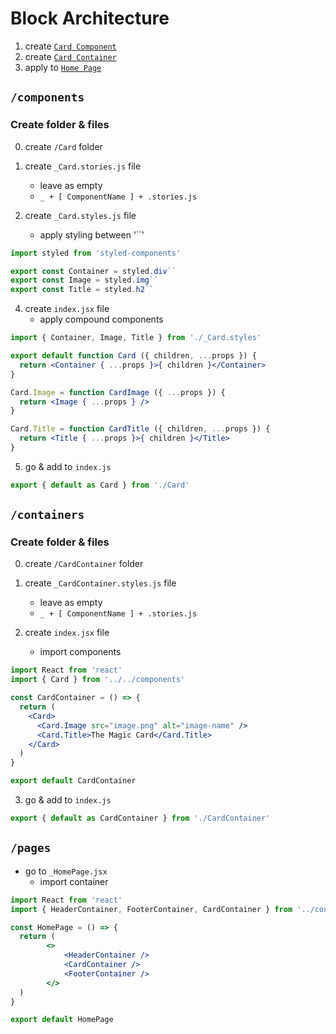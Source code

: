 # Block Architecture

1. create [`Card Component`](#components)
2. create [`Card Container`](#containers)
3. apply to [`Home Page`](#pages)

## **`/components`**

### Create folder & files

0. create `/Card` folder

1. create `_Card.stories.js` file
   - leave as empty
   - `_ + [ ComponentName ] + .stories.js`

2. create `_Card.styles.js` file
	- apply styling between '``'

```jsx
import styled from 'styled-components'

export const Container = styled.div``
export const Image = styled.img``
export const Title = styled.h2``
```

4. create `index.jsx` file
   - apply compound components

```jsx
import { Container, Image, Title } from './_Card.styles'

export default function Card ({ children, ...props }) {
  return <Container { ...props }>{ children }</Container>
}

Card.Image = function CardImage ({ ...props }) {
  return <Image { ...props } />
}

Card.Title = function CardTitle ({ children, ...props }) {
  return <Title { ...props }>{ children }</Title>
}
```

5. go & add to `index.js`

```js
export { default as Card } from './Card'
```

## **`/containers`**

### Create folder & files

0. create `/CardContainer` folder

1. create `_CardContainer.styles.js` file
   - leave as empty
   - `_ + [ ComponentName ] + .stories.js`

2. create `index.jsx` file
	- import components

```jsx
import React from 'react'
import { Card } from '../../components'

const CardContainer = () => {
  return (
    <Card>
      <Card.Image src="image.png" alt="image-name" />
      <Card.Title>The Magic Card</Card.Title>
    </Card>
  )
}

export default CardContainer
```

3. go & add to `index.js`

```js
export { default as CardContainer } from './CardContainer'
```

## **`/pages`**

- go to `_HomePage.jsx`
	- import container
```jsx
import React from 'react'
import { HeaderContainer, FooterContainer, CardContainer } from '../containers'

const HomePage = () => {
  return (
		<>
			<HeaderContainer />
			<CardContainer />
			<FooterContainer />
		</>
  )
}

export default HomePage
```
